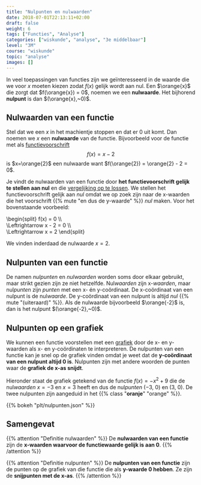 ```yaml
---
title: "Nulpunten en nulwaarden"
date: 2018-07-01T22:13:11+02:00
draft: false
weight: 6
tags: ["Functies", "Analyse"]
categories: ["wiskunde", "analyse", "3e middelbaar"]
level: "3M"
course: "wiskunde"
topic: "analyse"
images: []
---
```

In veel toepassingen van functies zijn we geïnteresseerd in de waarde die we
voor $x$ moeten kiezen zodat $f(x)$ gelijk wordt aan nul. Een $\orange{x}$ die zorgt dat
$f(\orange{x}) = 0$, noemen we een **nulwaarde**. Het bijhorend **nulpunt** is
dan $(\orange{x},~0)$.

## Nulwaarden van een functie
Stel dat we een $x$ in het machientje stoppen en dat er $0$ uit komt. Dan noemen
we $x$ een **nulwaarde** van de functie. Bijvoorbeeld voor de functie met als
[functievoorschrift](../voorschrift)
$$f(x) = x - 2$$
is $x=\orange{2}$ een nulwaarde want $f(\orange{2}) = \orange{2} - 2 = 0$.

Je vindt de nulwaarden van een functie door **het functievoorschrift gelijk te
stellen aan nul** en die [vergelijking op te lossen](../../1g_vgl/oplossen). We
stellen het functievoorschrift gelijk aan *nul* omdat we op zoek zijn naar de
x-waarden die het voorschrift {{% mute "en dus de y-waarde" %}} *nul* maken.
Voor het bovenstaande voorbeeld:

\begin{split}
    f(x) = 0 \\\\\
    \Leftrightarrow x - 2 = 0 \\\\\
    \Leftrightarrow x = 2
\end{split}

We vinden inderdaad de nulwaarde $x=2$.

## Nulpunten van een functie
De namen *nulpunten* en *nulwaarden* worden soms door elkaar gebruikt, maar
strikt gezien zijn ze niet hetzelfde. Nul*waarden* zijn x-*waarden*, maar
nul*punten* zijn *punten* met een x- én y-coördinaat. De x-coördinaat van een
nulpunt is de nul*waarde*. De y-coördinaat van een nulpunt is altijd *nul*
{{% mute "(uiteraard)" %}}. Als de nulwaarde bijvoorbeeld $\orange{-2}$ is, dan is het
nulpunt $(\orange{-2},~0)$.

## Nulpunten op een grafiek
We kunnen een functie voorstellen met een [grafiek](../grafiek) door de x- en
y-waarden als x- en y-coördinaten te interpreteren. De nulpunten van een
functie kan je snel op de grafiek vinden omdat je weet dat de **y-coördinaat van
een nulpunt altijd 0 is**. Nulpunten zijn met andere woorden de punten waar de
**grafiek de x-as snijdt**.

Hieronder staat de grafiek getekend van de functie $f(x) = -x^2 + 9$ die de
nul*waarden* $x=-3$ en $x=3$ heeft en dus de nul*punten* $(-3,~0)$ en $(3,~0)$.
De twee nulpunten zijn aangeduid in het {{% class "**oranje**" "orange" %}}.

{{% bokeh "plt/nulpunten.json" %}}

## Samengevat
{{% attention "Definitie nulwaarden" %}}
De **nulwaarden van een functie** zijn de **x-waarden waarvoor de
functiewaarde gelijk is aan 0**.
{{% /attention %}}

{{% attention "Definitie nulpunten" %}}
De **nulpunten van een functie** zijn de punten op de grafiek van die functie
die als **y-waarde 0 hebben**. Ze zijn de **snijpunten met de x-as**.
{{% /attention %}}
